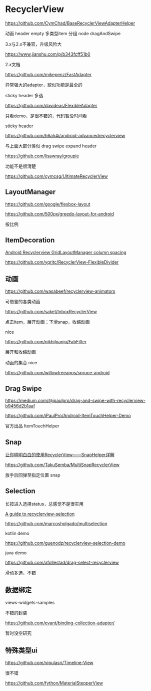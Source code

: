 # RecyclerView

https://github.com/CymChad/BaseRecyclerViewAdapterHelper

动画 header empty 多类型item 分组 node dragAndSwipe

3.x与2.x不兼容，升级风险大

https://www.jianshu.com/p/b343fcff51b0

2.x文档





https://github.com/mikepenz/FastAdapter

异常强大的adapter，貌似功能是最全的

sticky header 多选

https://github.com/davideas/FlexibleAdapter

只看demo，是很不错的，代码暂没时间看

sticky header

https://github.com/h6ah4i/android-advancedrecyclerview

与上面大部分类似 drag swipe expand header 

https://github.com/lisawray/groupie

功能不是很清楚

https://github.com/cymcsg/UltimateRecyclerView

## LayoutManager 

https://github.com/google/flexbox-layout

https://github.com/500px/greedo-layout-for-android

按比例

## ItemDecoration

[Android Recyclerview GridLayoutManager column spacing](https://stackoverflow.com/questions/28531996/android-recyclerview-gridlayoutmanager-column-spacing/30701422#30701422)

https://github.com/yqritc/RecyclerView-FlexibleDivider

## 动画

https://github.com/wasabeef/recyclerview-animators

可借鉴的各类动画

https://github.com/saket/InboxRecyclerView

点击item，展开动画；下滑snap，收缩动画

nice

https://github.com/nikhilpanju/FabFilter

展开和收缩动画

动画的集合 nice

https://github.com/willowtreeapps/spruce-android

## Drag Swipe

https://medium.com/@ipaulpro/drag-and-swipe-with-recyclerview-b9456d2b1aaf

https://github.com/iPaulPro/Android-ItemTouchHelper-Demo

官方出品 ItemTouchHelper

## Snap

[让你明明白白的使用RecyclerView——SnapHelper详解](https://www.jianshu.com/p/e54db232df62)

https://github.com/TakuSemba/MultiSnapRecyclerView

放手后回弹至指定位置 snap

## Selection

长按进入选择status，总感觉不是很实用

[A guide to recyclerview-selection](https://proandroiddev.com/a-guide-to-recyclerview-selection-3ed9f2381504)

https://github.com/marcosholgado/multiselection

kotlin demo

https://github.com/guenodz/recyclerview-selection-demo

java demo

https://github.com/afollestad/drag-select-recyclerview

滑动多选，不错

## 数据绑定

views-widgets-samples

不错的封装

https://github.com/evant/binding-collection-adapter/

暂时没空研究

## 特殊类型ui

https://github.com/vipulasri/Timeline-View

很不错

https://github.com/fython/MaterialStepperView